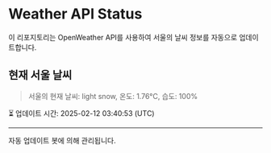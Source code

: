 
# Weather API Status

이 리포지토리는 OpenWeather API를 사용하여 서울의 날씨 정보를 자동으로 업데이트합니다.

## 현재 서울 날씨
> 서울의 현재 날씨: light snow, 온도: 1.76°C, 습도: 100%

⏳ 업데이트 시간: 2025-02-12 03:40:53 (UTC)

---
자동 업데이트 봇에 의해 관리됩니다.
